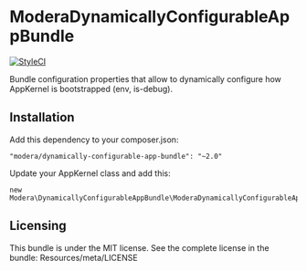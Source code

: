# ModeraDynamicallyConfigurableAppBundle

[![StyleCI](https://styleci.io/repos/29132424/shield)](https://styleci.io/repos/29132424)

Bundle configuration properties that allow to dynamically configure how AppKernel is bootstrapped (env, is-debug).

## Installation

Add this dependency to your composer.json:

    "modera/dynamically-configurable-app-bundle": "~2.0"

Update your AppKernel class and add this:

    new Modera\DynamicallyConfigurableAppBundle\ModeraDynamicallyConfigurableAppBundle(),

## Licensing

This bundle is under the MIT license. See the complete license in the bundle:
Resources/meta/LICENSE